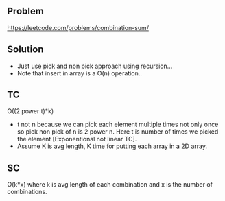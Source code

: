 ## Problem

https://leetcode.com/problems/combination-sum/

## Solution

- Just use pick and non pick approach using recursion...
- Note that insert in array is a O(n) operation..

## TC

O((2 power t)\*k)

- t not n because we can pick each element multiple times not only once so pick non pick of n is 2 power n. Here t is number of times we picked the element [Exponentional not linear TC].
- Assume K is avg length, K time for putting each array in a 2D array.

## SC

O(k\*x) where k is avg length of each combination and x is the number of combinations.
